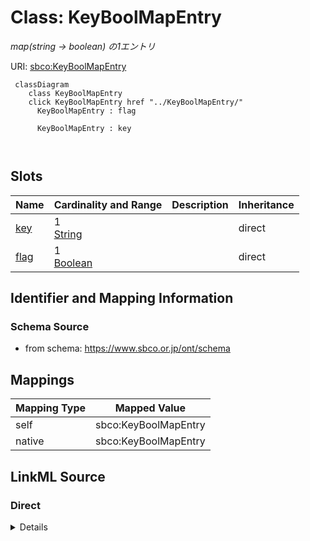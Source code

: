 

# Class: KeyBoolMapEntry 


_map(string -> boolean) の1エントリ_





URI: [sbco:KeyBoolMapEntry](https://www.sbco.or.jp/ont/KeyBoolMapEntry)





```mermaid
 classDiagram
    class KeyBoolMapEntry
    click KeyBoolMapEntry href "../KeyBoolMapEntry/"
      KeyBoolMapEntry : flag
        
      KeyBoolMapEntry : key
        
      
```




<!-- no inheritance hierarchy -->


## Slots

| Name | Cardinality and Range | Description | Inheritance |
| ---  | --- | --- | --- |
| [key](key.md) | 1 <br/> [String](String.md) |  | direct |
| [flag](flag.md) | 1 <br/> [Boolean](Boolean.md) |  | direct |










## Identifier and Mapping Information






### Schema Source


* from schema: https://www.sbco.or.jp/ont/schema




## Mappings

| Mapping Type | Mapped Value |
| ---  | ---  |
| self | sbco:KeyBoolMapEntry |
| native | sbco:KeyBoolMapEntry |






## LinkML Source

<!-- TODO: investigate https://stackoverflow.com/questions/37606292/how-to-create-tabbed-code-blocks-in-mkdocs-or-sphinx -->

### Direct

<details>
```yaml
name: KeyBoolMapEntry
description: map(string -> boolean) の1エントリ
from_schema: https://www.sbco.or.jp/ont/schema
slots:
- key
- flag
slot_usage:
  key:
    name: key
    required: true
  flag:
    name: flag
    required: true

```
</details>

### Induced

<details>
```yaml
name: KeyBoolMapEntry
description: map(string -> boolean) の1エントリ
from_schema: https://www.sbco.or.jp/ont/schema
slot_usage:
  key:
    name: key
    required: true
  flag:
    name: flag
    required: true
attributes:
  key:
    name: key
    from_schema: https://www.sbco.or.jp/ont/schema
    rank: 1000
    identifier: true
    alias: key
    owner: KeyBoolMapEntry
    domain_of:
    - KeyStringMapEntry
    - KeyBoolMapEntry
    - KeyMapOfStringMapEntry
    range: string
    required: true
  flag:
    name: flag
    from_schema: https://www.sbco.or.jp/ont/schema
    rank: 1000
    alias: flag
    owner: KeyBoolMapEntry
    domain_of:
    - KeyBoolMapEntry
    range: boolean
    required: true

```
</details>